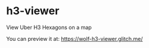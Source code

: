 # h3-viewer
View Uber H3 Hexagons on a map

You can preview it at: https://wolf-h3-viewer.glitch.me/
